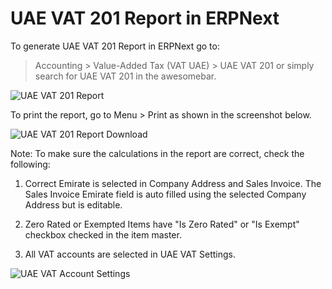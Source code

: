 # UAE VAT 201 Report in ERPNext

To generate UAE VAT 201 Report in ERPNext go to:
> Accounting > Value-Added Tax (VAT UAE) > UAE VAT 201
or simply search for UAE VAT 201 in the awesomebar.

<img class="screenshot" alt="UAE VAT 201 Report" src="{{docs_base_url}}/assets/img/regional/uae/uae-vat-201-report.png">

To print the report, go to Menu > Print as shown in the screenshot below.

<img class="screenshot" alt="UAE VAT 201 Report Download" src="{{docs_base_url}}/assets/img/regional/uae/uae-vat-201-download.png">

Note: To make sure the calculations in the report are correct, check the following:

1. Correct Emirate is selected in Company Address and Sales Invoice. The Sales Invoice Emirate field is auto filled using the selected Company Address but is editable.

2. Zero Rated or Exempted Items have "Is Zero Rated" or "Is Exempt" checkbox checked in the item master.

3. All VAT accounts are selected in UAE VAT Settings.

<img class="screenshot" alt="UAE VAT Account Settings" src="{{docs_base_url}}/assets/img/regional/uae/uae-vat-account-settings.png">

